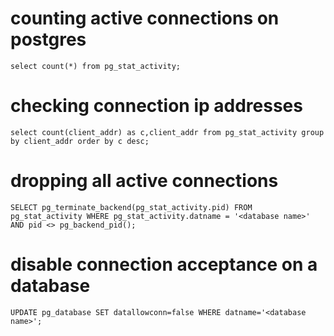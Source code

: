 # counting active connections on postgres
```
select count(*) from pg_stat_activity;
```
# checking connection ip addresses
```
select count(client_addr) as c,client_addr from pg_stat_activity group by client_addr order by c desc;
```
# dropping all active connections
```
SELECT pg_terminate_backend(pg_stat_activity.pid) FROM pg_stat_activity WHERE pg_stat_activity.datname = '<database name>' AND pid <> pg_backend_pid();
```
# disable connection acceptance on a database
```
UPDATE pg_database SET datallowconn=false WHERE datname='<database name>';
```
